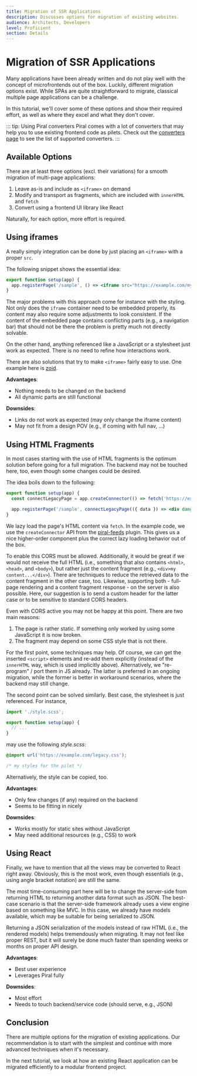 ```yaml
---
title: Migration of SSR Applications
description: Discusses options for migration of existing websites.
audience: Architects, Developers
level: Proficient
section: Details
---
```


# Migration of SSR Applications

Many applications have been already written and do not play well with the concept of microfrontends out of the box. Luckily, different migration options exist. While SPAs are quite straightforward to migrate, classical multiple page applications can be a challenge.

In this tutorial, we'll cover some of these options and show their required effort, as well as where they excel and what they don't cover.

::: tip: Using Piral converters
Piral comes with a lot of converters that may help you to use existing frontend code as pilets.
Check out the [converters page](https://docs.piral.io/plugins) to see the list of supported converters.
:::

## Available Options

There are at least three options (excl. their variations) for a smooth migration of multi-page applications:

1. Leave as-is and include as `<iframe>` on demand
2. Modify and transport as fragments, which are included with `innerHTML` and `fetch`
3. Convert using a frontend UI library like React

Naturally, for each option, more effort is required.

## Using iframes

A really simply integration can be done by just placing an `<iframe>` with a proper `src`.

The following snippet shows the essential idea:

```jsx
export function setup(app) {
  app.registerPage('/sample', () => <iframe src="https://example.com/my-legacy-page" />);
}
```

The major problems with this approach come for instance with the styling. Not only does the `iframe` container need to be embedded properly, its content may also require some adjustments to look consistent. If the content of the embedded page contains conflicting parts (e.g., a navigation bar) that should not be there the problem is pretty much not directly solvable.

On the other hand, anything referenced like a JavaScript or a stylesheet just work as expected. There is no need to refine how interactions work.

There are also solutions that try to make `<iframe>` fairly easy to use. One example here is [zoid](https://github.com/krakenjs/zoid).

**Advantages**:

- Nothing needs to be changed on the backend
- All dynamic parts are still functional

**Downsides**:

- Links do not work as expected (may only change the iframe content)
- May not fit from a design POV (e.g., if coming with full nav, ...)

## Using HTML Fragments

In most cases starting with the use of HTML fragments is the optimum solution before going for a full migration. The backend may not be touched here, too, even though some changes could be desired.

The idea boils down to the following:

```jsx
export function setup(app) {
  const connectLegacyPage = app.createConnector(() => fetch('https://example.com/my-legacy-page').then(res => res.text()));

  app.registerPage('/sample', connectLegacyPage(({ data }) => <div dangerouslySetInnerHTML={{ __html: data }} />));
}
```

We lazy load the page's HTML content via `fetch`. In the example code, we use the `createConnector` API from the [piral-feeds](https://www.npmjs.com/package/piral-feeds) plugin. This gives us a nice higher-order component plus the correct lazy loading behavior out of the box.

To enable this CORS must be allowed. Additionally, it would be great if we would not receive the full HTML (i.e., something that also contains `<html>`, `<head>`, and `<body>`), but rather just the content fragment (e.g., `<div>my content...</div>`). There are techniques to reduce the retrieved data to the content fragment in the other case, too. Likewise, supporting both - full-page rendering and a content fragment response - on the server is also possible. Here, our suggestion is to send a custom header for the latter case or to be sensitive to standard CORS headers.

Even with CORS active you may not be happy at this point. There are two main reasons:

1. The page is rather static. If something only worked by using some JavaScript it is now broken.
2. The fragment may depend on some CSS style that is not there.

For the first point, some techniques may help. Of course, we can get the inserted `<script>` elements and re-add them explicitly (instead of the `innerHTML` way, which is used implicitly above). Alternatively, we "re-program" / port them in JS already. The latter is preferred in an ongoing migration, while the former is better in workaround scenarios, where the backend may still change.

The second point can be solved similarly. Best case, the stylesheet is just referenced. For instance,

```js
import './style.scss';

export function setup(app) {
  // ...
}
```

may use the following *style.scss*:

```css
@import url('https://example.com/legacy.css');

/* my styles for the pilet */
```

Alternatively, the style can be copied, too.

**Advantages**:

- Only few changes (if any) required on the backend
- Seems to be fitting in nicely

**Downsides**:

- Works mostly for static sites without JavaScript
- May need additional resources (e.g., CSS) to work

## Using React

Finally, we have to mention that all the views may be converted to React right away. Obviously, this is the most work, even though essentials (e.g., using angle bracket notation) are still the same.

The most time-consuming part here will be to change the server-side from returning HTML to returning another data format such as JSON. The best-case scenario is that the server-side framework already uses a view engine based on something like MVC. In this case, we already have models available, which may be suitable for being serialized to JSON.

Returning a JSON serialization of the models instead of raw HTML (i.e., the rendered models) helps tremendously when migrating. It may not feel like proper REST, but it will surely be done much faster than spending weeks or months on proper API design.

**Advantages**:

- Best user experience
- Leverages Piral fully

**Downsides**:

- Most effort
- Needs to touch backend/service code (should serve, e.g., JSON)

## Conclusion

There are multiple options for the migration of existing applications. Our recommendation is to start with the simplest and continue with more advanced techniques when it's necessary.

In the next tutorial, we look at how an existing React application can be migrated efficiently to a modular frontend project.
